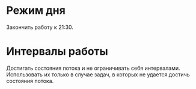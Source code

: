 # Режим дня

Закончить работу к 21:30.

# Интервалы работы

Достигать состояния потока и не ограничивать себя интервалами. Использовать их только в случае задач, в которых не удается достичь состояния потока.
